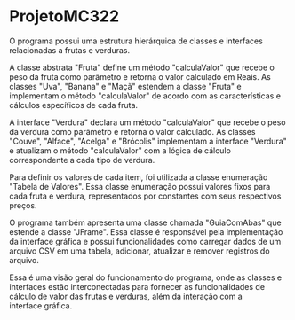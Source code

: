 # ProjetoMC322

O programa possui uma estrutura hierárquica de classes e interfaces relacionadas a frutas e verduras.

A classe abstrata "Fruta" define um método "calculaValor" que recebe o peso da fruta como parâmetro e retorna o valor calculado em Reais. As classes "Uva", "Banana" e "Maçã" estendem a classe "Fruta" e implementam o método "calculaValor" de acordo com as características e cálculos específicos de cada fruta.

A interface "Verdura" declara um método "calculaValor" que recebe o peso da verdura como parâmetro e retorna o valor calculado. As classes "Couve", "Alface", "Acelga" e "Brócolis" implementam a interface "Verdura" e atualizam o método "calculaValor" com a lógica de cálculo correspondente a cada tipo de verdura.

Para definir os valores de cada item, foi utilizada a classe enumeração "Tabela de Valores". Essa classe enumeração possui valores fixos para cada fruta e verdura, representados por constantes com seus respectivos preços.

O programa também apresenta uma classe chamada "GuiaComAbas" que estende a classe "JFrame". Essa classe é responsável pela implementação da interface gráfica e possui funcionalidades como carregar dados de um arquivo CSV em uma tabela, adicionar, atualizar e remover registros do arquivo.

Essa é uma visão geral do funcionamento do programa, onde as classes e interfaces estão interconectadas para fornecer as funcionalidades de cálculo de valor das frutas e verduras, além da interação com a interface gráfica.
